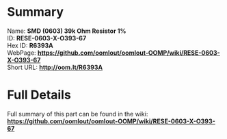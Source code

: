 
Summary
=================
  
Name: __SMD (0603) 39k Ohm Resistor 1%__    
ID: __RESE-0603-X-O393-67__   
Hex ID: __R6393A__   
WebPage: __https://github.com/oomlout/oomlout-OOMP/wiki/RESE-0603-X-O393-67__   
Short URL: __http://oom.lt/R6393A__   

Full Details
==========================
Full summary of this part can be found in the wiki:   
__https://github.com/oomlout/oomlout-OOMP/wiki/RESE-0603-X-O393-67__    

